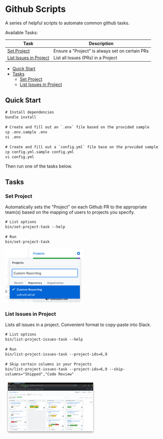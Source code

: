 # Github Scripts

A series of helpful scripts to automate common github tasks.

Available Tasks:

| Task | Description |
| ------------- | ------------- |
| [Set Project](#task-set-project) | Ensure a "Project" is always set on certain PRs |
| [List Issues in Project](#task-list-project-issues) | List all Issues (PRs) in a Project |

- [Quick Start](#quick-start)
- [Tasks](#tasks)
    - [Set Project](#task-set-project)
    - [List Issues in Project](task-list-project-issues)

## <a name="quick-start"></a> Quick Start

```
# Install dependencies
bundle install

# Create and fill out an `.env` file based on the provided sample
cp .env.sample .env
vi .env

# Create and fill out a `config.yml` file base on the provided sample
cp config.yml.sample config.yml
vi config.yml
```

Then run one of the tasks below.

## <a name="tasks"></a> Tasks

### <a name="task-set-project"></a> Set Project

Automatically sets the "Project" on each Github PR to the appropriate team(s) based on the mapping of users to projects you specify.

```
# List options
bin/set-project-task --help

# Run
bin/set-project-task
```

<p>
  <img src="meta/project-menu.png" height="175" />
</p>

### <a name="task-list-project-issues"></a> List Issues in Project

Lists all issues in a project. Convenient format to copy-paste into Slack.

```
# List options
bin/list-project-issues-task --help

# Run
bin/list-project-issues-task --project-ids=6,9

# Skip certain columns in your Projects
bin/list-project-issues-task --project-ids=6,9 --skip-columns="Shipped","Code Review"
```

<p>
  <img src="meta/project-board.png" height="175" />
</p>
